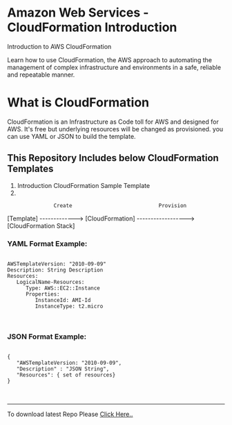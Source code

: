 # Amazon Web Services - CloudFormation Introduction
Introduction to AWS CloudFormation

Learn how to use CloudFormation, the AWS approach to automating the management of complex infrastructure and environments in a safe, reliable and repeatable manner.


# What is CloudFormation

CloudFormation is an Infrastructure as Code toll for AWS and designed for AWS. It's free but underlying resources will be changed as provisioned. you can use YAML or JSON to build the template.

<h2>This Repository Includes below CloudFormation Templates</h2>

<ol>
   <li>Introduction CloudFormation Sample Template</li>
   <li></li>
</ol>

                   Create                            Provision
[Template] -------------> [CloudFormation] ------------------> [CloudFormation Stack]


<h3>YAML Format Example:</h3>
<pre style="color=brown">
<code>
AWSTemplateVersion: "2010-09-09"
Description: String Description
Resources:
   LogicalName-Resources:
      Type: AWS::EC2::Instance
      Properties:
         InstanceId: AMI-Id
         InstanceType: t2.micro

</code>
</pre>

<h3>JSON Format Example:</h3>
<pre style="color=brown">
<code>
{
   "AWSTemplateVersion: "2010-09-09",
   "Description" : "JSON String",
   "Resources": { set of resources}
}
</code>

</pre>
<hr/>
To download latest Repo Please <a href="https://github.com/cloudxperts/aws-cloud-formation-intro/archive/main.zip">Click Here..</a>